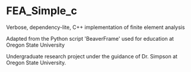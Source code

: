 # FEA_Simple_c
Verbose, dependency-lite, C++ implementation of finite element analysis

Adapted from the Python script 'BeaverFrame' used for education at Oregon State University

Undergraduate research project under the guidance of Dr. Simpson at Oregon State University.
